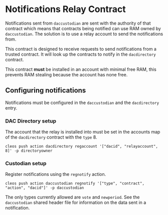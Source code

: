 # Notifications Relay Contract

Notifications sent from `daccustodian` are sent with the authority of that contract which means that contracts being notified can use RAM owned by `daccustodian`.  The solution is to use a relay account to send the notifications from.

This contract is designed to receive requests to send notifications from a trusted contract.  It will look up the contracts to notify in the `dacdirectory` contract.

This contract **must** be installed in an account with minimal free RAM, this prevents RAM stealing because the account has none free.

## Configuring notifications

Notifications must be configured in the `daccustodian` and the `dacdirectory` entry.

### DAC Directory setup

The account that the relay is installed into must be set in the accounts map of the `dacdirectory` contract with the `type` 8.

`cleos push action dacdirectory regaccount '["dacid", "relayaccount", 8]' -p directoryowner`
 
### Custodian setup

Register notifications using the `regnotify` action.

`cleos push action daccustodian regnotify '["type", "contract", "action", "dacid"]' -p daccustodian`

The only types currently allowed are `vote` and `newperiod`.  See the `daccustodian` shared header file for information on the data sent in a notification.
